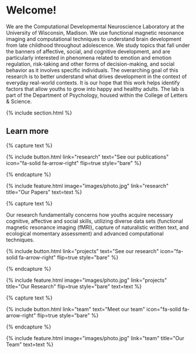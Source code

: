 ---
---

# Welcome! 
We are the Computational Developmental Neuroscience Laboratory at the University of Wisconsin, Madison. We use functional magnetic resonance imaging and computational techniques to understand brain development from late childhood throughout adolescence. We study topics that fall under the banners of affective, social, and cognitive development, and are particularly interested in phenomena related to emotion and emotion regulation, risk-taking and other forms of decision-making, and social behavior as it involves specific individuals. The overarching goal of this research is to better understand what drives development in the context of everyday real-world contexts. It is our hope that this work helps identify factors that allow youths to grow into happy and healthy adults. The lab is part of the Department of Psychology, housed within the College of Letters & Science.

{% include section.html %}

## Learn more

{% capture text %}

{%
  include button.html
  link="research"
  text="See our publications"
  icon="fa-solid fa-arrow-right"
  flip=true
  style="bare"
%}

{% endcapture %}

{%
  include feature.html
  image="images/photo.jpg"
  link="research"
  title="Our Papers"
  text=text
%}

{% capture text %}

Our research fundamentally concerns how youths acquire necessary cognitive, affective and social skills, utilizing diverse data sets (functional magnetic resonance imaging (fMRI), capture of naturalistic written text, and ecological momentary assessment) and advanced computational techniques.

{%
  include button.html
  link="projects"
  text="See our research"
  icon="fa-solid fa-arrow-right"
  flip=true
  style="bare"
%}

{% endcapture %}

{%
  include feature.html
  image="images/photo.jpg"
  link="projects"
  title="Our Research"
  flip=true
  style="bare"
  text=text
%}

{% capture text %}

{%
  include button.html
  link="team"
  text="Meet our team"
  icon="fa-solid fa-arrow-right"
  flip=true
  style="bare"
%}

{% endcapture %}

{%
  include feature.html
  image="images/photo.jpg"
  link="team"
  title="Our Team"
  text=text
%}
